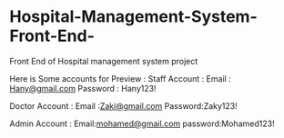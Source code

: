 # Hospital-Management-System-Front-End-
Front End of Hospital management system project

Here is Some accounts for Preview : 
Staff Account :
Email : Hany@gmail.com 
Password : Hany123!

Doctor Account : 
Email :Zaki@gmail.com 
Password:Zaky123!


Admin Account :
Email:mohamed@gmail.com
password:Mohamed123!
